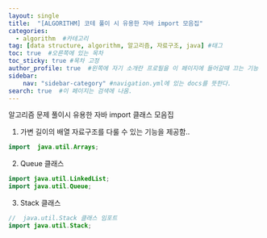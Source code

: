 ```yaml
---
layout: single
title:  "[ALGORITHM] 코테 풀이 시 유용한 자바 import 모음집"
categories: 
  - algorithm  #카테고리
tag: [data structure, algorithm, 알고리즘, 자료구조, java] #태그
toc: true  #오른쪽에 있는 목차
toc_sticky: true #목차 고정
author_profile: true  #왼쪽에 자기 소개란 프로필을 이 페이지에 들어갈때 끄는 기능
sidebar:
    nav: "sidebar-category" #navigation.yml에 있는 docs를 뜻한다.
search: true  #이 페이지는 검색에 나옴.
---
```


알고리즘 문제 풀이시 유용한 자바 import 클래스 모음집

1. 가변 길이의 배열 자료구조를 다룰 수 있는 기능을 제공함..
   
```java
import  java.util.Arrays;
```

2. Queue 클래스 
```java
import java.util.LinkedList; 
import java.util.Queue;
```

3. Stack 클래스
```java
//  java.util.Stack 클래스 임포트
import java.util.Stack; 
```
